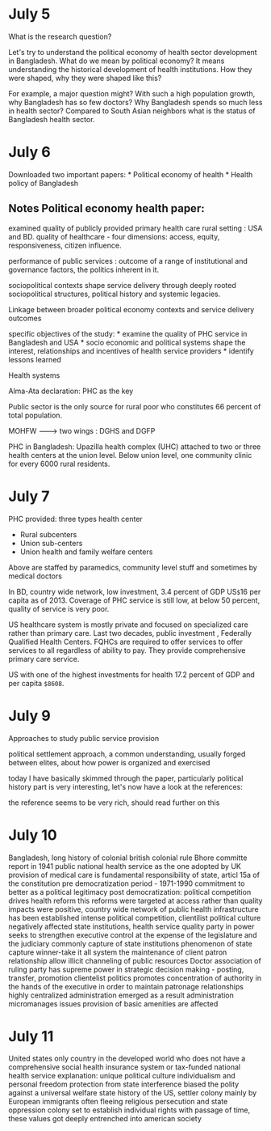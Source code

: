 # July 5 
What is the research question? 

Let's try to  understand the political economy of health sector development in Bangladesh. What do we mean by political economy? It means understanding the historical development of health institutions. How they were shaped, why they were shaped like this? 

For example, a major question might? With such a high population growth, why Bangladesh has so few doctors? Why Bangladesh spends so much less in health sector? Compared to South Asian neighbors what is the status of Bangladesh health sector.

# July 6

Downloaded two important papers: 
    * Political economy of health 
    * Health policy of Bangladesh


## Notes Political economy health paper: 
examined quality of publicly provided primary health care rural setting : USA and BD. quality of healthcare - four dimensions: access, equity, responsiveness, citizen influence. 

performance of public services : outcome of a range of institutional and governance factors, the politics inherent in it. 

sociopolitical contexts shape service delivery through deeply rooted sociopolitical structures, political history and systemic legacies. 

Linkage between broader political economy contexts and service delivery outcomes

specific objectives of the study: 
    * examine the quality of PHC service in Bangladesh and USA
    * socio economic and political systems shape the interest, relationships and incentives of health service providers
    * identify lessons learned 

Health systems

Alma-Ata declaration: PHC as the key

Public sector is the only source for rural poor who constitutes 66 percent of total population.

MOHFW ---> two wings : DGHS and DGFP 

PHC in Bangladesh: Upazilla health complex (UHC) attached to two or three health centers at the union level. Below union level, one community clinic for every 6000 rural residents. 

# July 7

PHC provided: three types health center

* Rural subcenters
* Union sub-centers 
* Union health and family welfare centers 

Above are staffed by paramedics, community level stuff and sometimes by medical doctors

In BD, country wide network, low investment, 3.4 percent of GDP US`$`16 per capita as of 2013. Coverage of PHC service is still low, at below 50 percent, quality of service is very poor.

US healthcare system is mostly private and focused on specialized care rather than primary care. Last two decades, public investment , Federally Qualified Health Centers. FQHCs are required to offer services to offer services to all regardless of ability to pay. They provide comprehensive primary care service.

US with one of the highest investments for health 17.2 percent of GDP and per capita `$8608`.

# July 9

Approaches to study public service provision 

political settlement approach, a common understanding, usually forged between elites, about how power is organized and exercised

today I have basically skimmed through the paper, particularly political history part is very interesting, let's now have a look at the references: 

the reference seems to be very rich, should read further on this

# July 10

Bangladesh, long history of colonial british colonial rule 
Bhore committe report in 1941
public national health service as the one adopted by UK 
provision of medical care is fundamental responsibility of state, articl 15a of the constitution 
pre democratization period - 1971-1990
commitment to better as a political legitimacy 
post democratization: political competition drives health reform
this reforms were targeted at access rather than quality 
impacts were positive, country wide network of public health infrastructure has been established
intense political competition, clientilist political culture 
negatively affected state institutions, health service quality
party in power seeks to strengthen executive control at the expense of the legislature and the judiciary
commonly capture of state institutions
phenomenon of state capture 
winner-take it all system 
the maintenance of client patron relationship 
allow illicit channeling of public resources
Doctor association of ruling party has supreme power in strategic decision making - posting, transfer, promotion
clientelist politics promotes concentration of authority in the hands of the executive in order to maintain patronage relationships
highly centralized administration emerged
as a result administration micromanages issues 
provision of basic amenities are affected

# July 11

United states only country in the developed world who does not have a comprehensive social health insurance system or tax-funded national health service 
explanation: unique political culture
individualism and personal freedom
protection from state interference
biased the polity against a universal welfare state 
history of the US, settler colony
mainly by European immigrants
often fleeing religious persecution and state oppression 
colony set to establish individual rights 
with passage of time, these values got deeply entrenched into american society 



